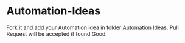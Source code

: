 # Automation-Ideas
Fork it and add your Automation idea in folder Automation Ideas. Pull Request will be accepted if found Good.
